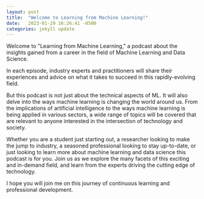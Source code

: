 ```yaml
---
layout: post
title:  "Welcome to Learning from Machine Learning!"
date:   2023-01-29 16:26:41 -0500
categories: jekyll update
---
```


Welcome to "Learning from Machine Learning," a podcast about the insights gained from a career in the field of Machine Learning and Data Science.

In each episode, industry experts and practitioners will share their experiences and advice on what it takes to succeed in this rapidly-evolving field. 

But this podcast is not just about the technical aspects of ML. It will also delve into the ways machine learning is changing the world around us. From the implications of artificial intelligence to the ways machine learning is being applied in various sectors, a wide range of topics will be covered that are relevant to anyone interested in the intersection of technology and society.

Whether you are a student just starting out, a researcher looking to make the jump to industry, a seasoned professional looking to stay up-to-date, or just looking to learn more about machine learning and data science this podcast is for you. Join us as we explore the many facets of this exciting and in-demand field, and learn from the experts driving the cutting edge of technology.

I hope you will join me on this journey of continuous learning and professional development.